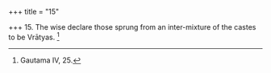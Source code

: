 +++
title = "15"

+++
15. The wise declare those sprung from an inter-mixture of the castes to be Vrātyas. [^7] 


[^7]:  Gautama IV, 25.


